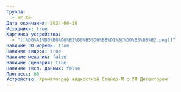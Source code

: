 ```yaml
---
Группа:
  - кс-Х6
Дата окончания: 2024-06-30
Исходники: true
Картинка устройства:
  - "[[%D0%A1%D0%B0%D0%B2%D0%B5%D0%BB%D1%8C%D0%B5%D0%B2.png]]"
Наличие 3D модели: true
Наличие видоса: true
Наличие механик: false
Наличие сценария: true
Наличие эксп. данных: false
Прогресс: 80
Устройство: Хроматограф жидкостной Стайер-М с УФ Детектором
---
```


